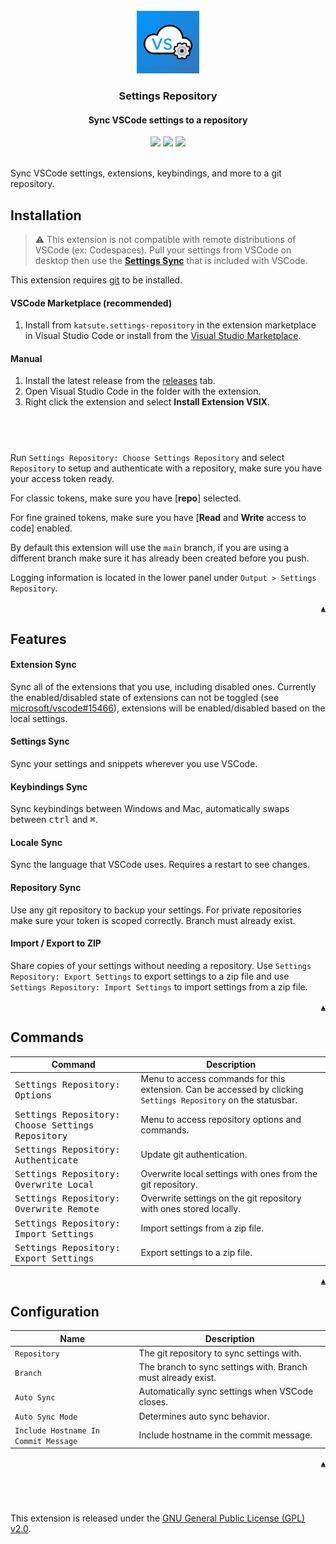 <div id="top" align="center">
    <br>
    <a href="https://github.com/KatsuteDev/Settings-Repository#readme">
        <img src="https://raw.githubusercontent.com/KatsuteDev/Settings-Repository/main/assets/icon.png" alt="icon" width="100" height="100">
    </a>
    <h3>Settings Repository</h3>
    <h4>Sync VSCode settings to a repository</h4>
    <a href="https://marketplace.visualstudio.com/items?itemName=katsute.settings-repository"><img src="https://img.shields.io/visual-studio-marketplace/stars/katsute.settings-repository?style=for-the-badge&logo=visualstudiocode&labelColor=252526&color=0098FF"></a>
    <a href="https://marketplace.visualstudio.com/items?itemName=katsute.settings-repository"><img src="https://img.shields.io/visual-studio-marketplace/i/katsute.settings-repository?style=for-the-badge&logo=visualstudiocode&labelColor=252526&color=0098FF"></a>
    <a href="https://marketplace.visualstudio.com/items?itemName=katsute.settings-repository"><img src="https://img.shields.io/visual-studio-marketplace/d/katsute.settings-repository?style=for-the-badge&logo=visualstudiocode&labelColor=252526&color=0098FF"></a>
</div>

<br>

Sync VSCode settings, extensions, keybindings, and more to a git repository.

## Installation

> ⚠️ This extension is not compatible with remote distributions of VSCode (ex: Codespaces). Pull your settings from VSCode on desktop then use the [**Settings Sync**](https://code.visualstudio.com/docs/editor/settings-sync) that is included with VSCode.

This extension requires [git](https://git-scm.com/downloads) to be installed.

#### VSCode Marketplace (recommended)

 1. Install from `katsute.settings-repository` in the extension marketplace in Visual Studio Code or install from the [Visual Studio Marketplace](https://marketplace.visualstudio.com/items?itemName=katsute.settings-repository).

#### Manual

 1. Install the latest release from the [releases](https://github.com/KatsuteDev/Settings-Repository/releases) tab.
 2. Open Visual Studio Code in the folder with the extension.
 3. Right click the extension and select **Install Extension VSIX**.

## &nbsp;

Run `Settings Repository: Choose Settings Repository` and select `Repository` to setup and authenticate with a repository, make sure you have your access token ready.

For classic tokens, make sure you have [**repo**] selected.

For fine grained tokens, make sure you have [**Read** and **Write** access to code] enabled.

By default this extension will use the `main` branch, if you are using a different branch make sure it has already been created before you push.

Logging information is located in the lower panel under `Output > Settings Repository`.

<div align="right"><a href="#top"><code>▲</code></a></div>

## Features

#### Extension Sync

Sync all of the extensions that you use, including disabled ones.
Currently the enabled/disabled state of extensions can not be toggled (see [microsoft/vscode#15466](https://github.com/microsoft/vscode/issues/15466#issuecomment-724147661)), extensions will be enabled/disabled based on the local settings.

#### Settings Sync

Sync your settings and snippets wherever you use VSCode.

#### Keybindings Sync

Sync keybindings between Windows and Mac, automatically swaps between <kbd>ctrl</kbd> and <kbd>⌘</kbd>.

#### Locale Sync

Sync the language that VSCode uses. Requires a restart to see changes.

#### Repository Sync

Use any git repository to backup your settings. For private repositories make sure your token is scoped correctly. Branch must already exist.

#### Import / Export to ZIP

Share copies of your settings without needing a repository.
Use `Settings Repository: Export Settings` to export settings to a zip file and use `Settings Repository: Import Settings` to import settings from a zip file.

<div align="right"><a href="#top"><code>▲</code></a></div>

## Commands

| Command | Description |
|---|---|
|<kbd>Settings Repository: Options</kbd>|Menu to access commands for this extension. Can be accessed by clicking `Settings Repository` on the statusbar.|
|<kbd>Settings Repository: Choose Settings Repository</kbd>|Menu to access repository options and commands.|
|<kbd>Settings Repository: Authenticate</kbd>|Update git authentication.|
|<kbd>Settings Repository: Overwrite Local</kbd>|Overwrite local settings with ones from the git repository.|
|<kbd>Settings Repository: Overwrite Remote</kbd>|Overwrite settings on the git repository with ones stored locally.
|<kbd>Settings Repository: Import Settings</kbd>|Import settings from a zip file.|
|<kbd>Settings Repository: Export Settings</kbd>|Export settings to a zip file.|

<div align="right"><a href="#top"><code>▲</code></a></div>

## Configuration

| Name | Description |
|---|---|
|`Repository`|The git repository to sync settings with.|
|`Branch`|The branch to sync settings with. Branch must already exist.|
|`Auto Sync`|Automatically sync settings when VSCode closes.|
|`Auto Sync Mode`|Determines auto sync behavior.|
|`Include Hostname In Commit Message`|Include hostname in the commit message.|

<div align="right"><a href="#top"><code>▲</code></a></div>

## &nbsp;

This extension is released under the [GNU General Public License (GPL) v2.0](https://github.com/KatsuteDev/Settings-Repository/blob/main/LICENSE).